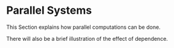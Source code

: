# Parallel Systems

This Section explains how parallel computations can be done.

There will also be a brief illustration of the effect of dependence.